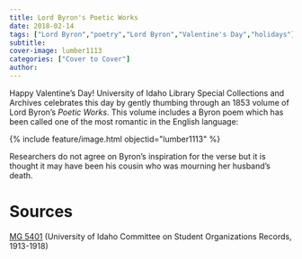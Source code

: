 ```yaml
---
title: Lord Byron's Poetic Works
date: 2018-02-14
tags: ["Lord Byron","poetry","Lord Byron","Valentine's Day","holidays"]
subtitle: 
cover-image: lumber1113
categories: ["Cover to Cover"]
author: 
---
```


Happy Valentine’s Day! University of Idaho Library Special Collections and Archives celebrates this day by gently thumbing through an 1853 volume of Lord Byron’s *Poetic Works*. This volume includes a Byron poem which has been called one of the most romantic in the English language:

{% include feature/image.html objectid="lumber1113" %}

Researchers do not agree on Byron’s inspiration for the verse but it is thought it may have been his cousin who was mourning her husband’s death.

# Sources

[MG 5401](https://search.lib.uidaho.edu/UID:CP71179312980001451) (University of Idaho Committee on Student Organizations Records, 1913-1918)